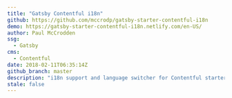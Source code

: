 ```yaml
---
title: "Gatsby Contentful i18n"
github: https://github.com/mccrodp/gatsby-starter-contentful-i18n
demo: https://gatsby-starter-contentful-i18n.netlify.com/en-US/
author: Paul McCrodden
ssg:
  - Gatsby
cms:
  - Contentful
date: 2018-02-11T06:35:14Z
github_branch: master
description: "i18n support and language switcher for Contentful starter repo"
stale: false
---
```

